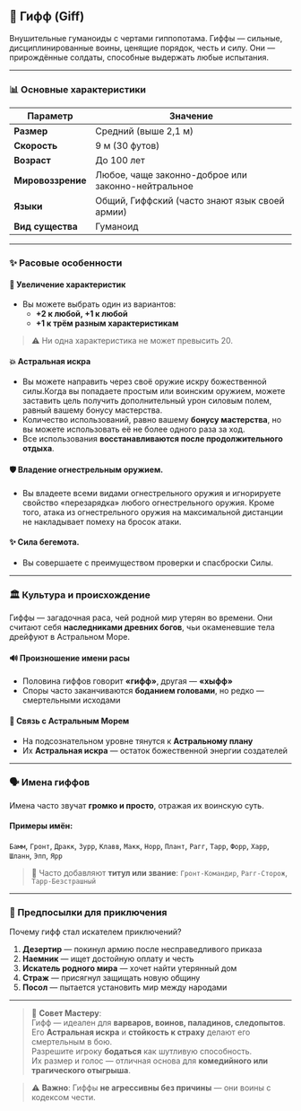 ## 🐘 Гифф (Giff)

Внушительные гуманоиды с чертами гиппопотама. Гиффы — сильные, дисциплинированные воины, ценящие порядок, честь и силу. Они — прирождённые солдаты, способные выдержать любые испытания.


---

### 📊 Основные характеристики

| Параметр | Значение |
|---------|--------|
| **Размер** | Средний (выше 2,1 м) |
| **Скорость** | 9 м (30 футов) |
| **Возраст** | До 100 лет |
| **Мировоззрение** | Любое, чаще законно-доброе или законно-нейтральное |
| **Языки** | Общий, Гиффский (часто знают язык своей армии) |
| **Вид существа** | Гуманоид |

---

### ✨ Расовые особенности

#### 🧬 Увеличение характеристик
- Вы можете выбрать один из вариантов:
  - **+2 к любой, +1 к любой**
  - **+1 к трём разным характеристикам**

> ⚠️ Ни одна характеристика не может превысить 20.

#### 💥 Астральная искра
- Вы можете направить через своё оружие искру божественной силы.Когда вы попадаете простым или воинским оружием, можете заставить цель получить дополнительный урон силовым полем, равный вашему бонусу мастерства.
- Количество использований, равно вашему **бонусу мастерства**, но вы можете использовать её не более одного раза за ход.
- Все использования **восстанавливаются после продолжительного отдыха**.

#### 🛡️ Владение огнестрельным оружием.
- Вы владеете всеми видами огнестрельного оружия и игнорируете свойство «перезарядка» любого огнестрельного оружия. Кроме того, атака из огнестрельного оружия на максимальной дистанции не накладывает помеху на бросок атаки.

#### ✨ Сила бегемота.
- Вы совершаете с преимуществом проверки и спасброски Силы. 

---

### 🏛️ Культура и происхождение

Гиффы — загадочная раса, чей родной мир утерян во времени. Они считают себя **наследниками древних богов**, чьи окаменевшие тела дрейфуют в Астральном Море.


#### 🔊 Произношение имени расы
- Половина гиффов говорит **«гифф»**, другая — **«хыфф»**
- Споры часто заканчиваются **боданием головами**, но редко — смертельными исходами

#### 🌌 Связь с Астральным Морем
- На подсознательном уровне тянутся к **Астральному плану**
- Их **Астральная искра** — остаток божественной энергии создателей

---

### 🗣️ Имена гиффов

Имена часто звучат **громко и просто**, отражая их воинскую суть.

#### Примеры имён:
`Бамм`, `Гронт`, `Дракк`, `Зурр`, `Клавв`, `Макк`, `Норр`, `Плант`, `Рагг`, `Тарр`, `Форр`, `Харр`, `Шланн`, `Эпп`, `Ярр`

> 📌 Часто добавляют **титул или звание**: `Гронт-Командир`, `Рагг-Сторож`, `Тарр-Безстрашный`

---

### 🎯 Предпосылки для приключения

Почему гифф стал искателем приключений?

1. **Дезертир** — покинул армию после несправедливого приказа
2. **Наемник** — ищет достойную оплату и честь
3. **Искатель родного мира** — хочет найти утерянный дом
4. **Страж** — присягнул защищать новую общину
5. **Посол** — пытается установить мир между народами

---

> 📌 **Совет Мастеру**:  
> Гифф — идеален для **варваров, воинов, паладинов, следопытов**.  
> Его **Астральная искра** и **стойкость к страху** делают его смертельным в бою.  
> Разрешите игроку **бодаться** как шутливую способность.  
> Их размер и голос — отличная основа для **комедийного или трагического отыгрыша**.

> ⚠️ **Важно**: Гиффы **не агрессивны без причины** — они воины с кодексом чести.
